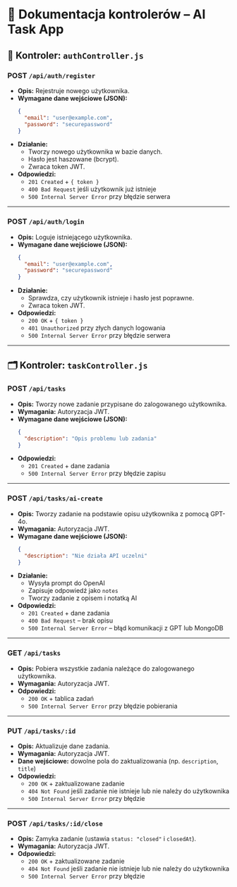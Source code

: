 # 📘 Dokumentacja kontrolerów – AI Task App

## 🔐 Kontroler: `authController.js`

### POST `/api/auth/register`
- **Opis:** Rejestruje nowego użytkownika.
- **Wymagane dane wejściowe (JSON):**
  ```json
  {
    "email": "user@example.com",
    "password": "securepassword"
  }
  ```
- **Działanie:**
  - Tworzy nowego użytkownika w bazie danych.
  - Hasło jest haszowane (bcrypt).
  - Zwraca token JWT.
- **Odpowiedzi:**
  - `201 Created` + `{ token }`
  - `400 Bad Request` jeśli użytkownik już istnieje
  - `500 Internal Server Error` przy błędzie serwera

---

### POST `/api/auth/login`
- **Opis:** Loguje istniejącego użytkownika.
- **Wymagane dane wejściowe (JSON):**
  ```json
  {
    "email": "user@example.com",
    "password": "securepassword"
  }
  ```
- **Działanie:**
  - Sprawdza, czy użytkownik istnieje i hasło jest poprawne.
  - Zwraca token JWT.
- **Odpowiedzi:**
  - `200 OK` + `{ token }`
  - `401 Unauthorized` przy złych danych logowania
  - `500 Internal Server Error` przy błędzie serwera

---

## 🗂️ Kontroler: `taskController.js`

### POST `/api/tasks`
- **Opis:** Tworzy nowe zadanie przypisane do zalogowanego użytkownika.
- **Wymagania:** Autoryzacja JWT.
- **Wymagane dane wejściowe (JSON):**
  ```json
  {
    "description": "Opis problemu lub zadania"
  }
  ```
- **Odpowiedzi:**
  - `201 Created` + dane zadania
  - `500 Internal Server Error` przy błędzie zapisu

---

### POST `/api/tasks/ai-create`
- **Opis:** Tworzy zadanie na podstawie opisu użytkownika z pomocą GPT-4o.
- **Wymagania:** Autoryzacja JWT.
- **Wymagane dane wejściowe (JSON):**
  ```json
  {
    "description": "Nie działa API uczelni"
  }
  ```
- **Działanie:**
  - Wysyła prompt do OpenAI
  - Zapisuje odpowiedź jako `notes`
  - Tworzy zadanie z opisem i notatką AI
- **Odpowiedzi:**
  - `201 Created` + dane zadania
  - `400 Bad Request` – brak opisu
  - `500 Internal Server Error` – błąd komunikacji z GPT lub MongoDB

---

### GET `/api/tasks`
- **Opis:** Pobiera wszystkie zadania należące do zalogowanego użytkownika.
- **Wymagania:** Autoryzacja JWT.
- **Odpowiedzi:**
  - `200 OK` + tablica zadań
  - `500 Internal Server Error` przy błędzie pobierania

---

### PUT `/api/tasks/:id`
- **Opis:** Aktualizuje dane zadania.
- **Wymagania:** Autoryzacja JWT.
- **Dane wejściowe:** dowolne pola do zaktualizowania (np. `description`, `title`)
- **Odpowiedzi:**
  - `200 OK` + zaktualizowane zadanie
  - `404 Not Found` jeśli zadanie nie istnieje lub nie należy do użytkownika
  - `500 Internal Server Error` przy błędzie

---

### POST `/api/tasks/:id/close`
- **Opis:** Zamyka zadanie (ustawia `status: "closed"` i `closedAt`).
- **Wymagania:** Autoryzacja JWT.
- **Odpowiedzi:**
  - `200 OK` + zaktualizowane zadanie
  - `404 Not Found` jeśli zadanie nie istnieje lub nie należy do użytkownika
  - `500 Internal Server Error` przy błędzie
